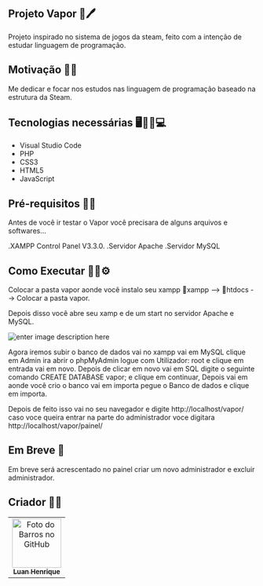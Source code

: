 ## Projeto Vapor  📓🖊

Projeto  inspirado no sistema de jogos da steam,  feito com a intenção de estudar  linguagem de programação.



## Motivação 💪💭

Me dedicar e focar nos estudos nas linguagem de programação  baseado na estrutura da Steam.

## Tecnologias necessárias 🖥👨‍💻💻

- Visual Studio Code
- PHP
- CSS3
- HTML5
- JavaScript

## Pré-requisitos 👨‍💻
Antes de você ir testar o Vapor você precisara de alguns arquivos e softwares...

.XAMPP Control Panel V3.3.0.
.Servidor Apache
.Servidor MySQL


## Como Executar 👨‍🏫⚙

 Colocar a pasta vapor aonde você instalo seu xampp 
📁xampp --> 📁htdocs --> Colocar a pasta vapor.

Depois disso você abre seu xamp  e de um start no  servidor Apache e MySQL.

![enter image description here](https://media.geeksforgeeks.org/wp-content/uploads/20190719175159/xamppControlPanel.jpg)

Agora iremos subir o banco de dados vai no xampp vai em MySQL clique em Admin ira abrir o phpMyAdmin
logue com Utilizador: root  e clique em entrada vai em novo.
Depois de clicar em novo vai em SQL digite o seguinte comando CREATE DATABASE vapor; e clique em continuar, Depois vai em aonde você crio o banco vai em importa pegue o Banco de dados e clique em importa. 

Depois de feito isso vai no seu navegador e digite  http://localhost/vapor/
caso voce queira entrar na parte do administrador voce digitara  http://localhost/vapor/painel/

## Em Breve 💬


Em breve será acrescentado no painel criar um novo administrador e excluir administrador.

## Criador 👨‍🏫

<table>
  <tr>
    <td align="center">
      <a href="#">
        <img src="https://scontent-gru2-1.xx.fbcdn.net/v/t39.30808-6/236982653_977776386397230_3625237544844811420_n.jpg?_nc_cat=111&ccb=1-7&_nc_sid=09cbfe&_nc_eui2=AeHNPzCdK6xXqMHR1Y5qUz8PyqdZ22tWSwLKp1nba1ZLAiijgeiF7sqjbWVWAv6qcs0pyGxH4XaYrO3XXhpuaDXv&_nc_ohc=LBq8xjeYfEoAX_uSq2K&_nc_ht=scontent-gru2-1.xx&oh=00_AfBqaH1-TZD9fa4Ms98umeNADsnM1FVbS9fPfEMTls2D_A&oe=6396B874" width="100px;" alt="Foto do Barros no GitHub"/><br>
        <sub>
          <b>Luan Henrique</b>
        </sub>
      </a>
    </td>
  </tr>
</table>

